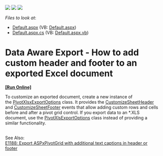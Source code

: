 <!-- default badges list -->
![](https://img.shields.io/endpoint?url=https://codecentral.devexpress.com/api/v1/VersionRange/128577092/15.2.4%2B)
[![](https://img.shields.io/badge/Open_in_DevExpress_Support_Center-FF7200?style=flat-square&logo=DevExpress&logoColor=white)](https://supportcenter.devexpress.com/ticket/details/T355654)
[![](https://img.shields.io/badge/📖_How_to_use_DevExpress_Examples-e9f6fc?style=flat-square)](https://docs.devexpress.com/GeneralInformation/403183)
<!-- default badges end -->
<!-- default file list -->
*Files to look at*:

* [Default.aspx](./CS/Default.aspx) (VB: [Default.aspx](./VB/Default.aspx))
* [Default.aspx.cs](./CS/Default.aspx.cs) (VB: [Default.aspx.vb](./VB/Default.aspx.vb))
<!-- default file list end -->
# Data Aware Export - How to add custom header and footer to an exported Excel document
<!-- run online -->
**[[Run Online]](https://codecentral.devexpress.com/t355654/)**
<!-- run online end -->


<p>To customize an exported document, create a new instance of the <a href="https://documentation.devexpress.com/AspNet/clsDevExpressWebASPxPivotGridPivotXlsxExportOptionstopic.aspx">PivotXlsxExportOptions</a> class. It provides the <a href="https://documentation.devexpress.com/CoreLibraries/DevExpressXtraPrintingXlsxExportOptionsEx_CustomizeSheetHeadertopic.aspx">CustomizeSheetHeader</a> and <a href="https://documentation.devexpress.com/CoreLibraries/DevExpressXtraPrintingXlsxExportOptionsEx_CustomizeSheetFootertopic.aspx">CustomizeSheetFooter</a> events that allow adding custom rows and cells before and after a pivot grid control. If you export data to an *.XLS document, use the <a href="https://documentation.devexpress.com/AspNet/clsDevExpressWebASPxPivotGridPivotXlsExportOptionstopic.aspx">PivotXlsExportOptions</a> class instead of providing a similar functionality. </p>
<br>See Also:<br><a href="https://www.devexpress.com/Support/Center/p/E1188">E1188: Export ASPxPivotGrid with additional text captions in header or footer</a>

<br/>


